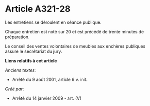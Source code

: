# Article A321-28

Les entretiens se déroulent en séance publique.

Chaque entretien est noté sur 20 et est précédé de trente minutes de préparation.

Le conseil des ventes volontaires de meubles aux enchères publiques assure le secrétariat du jury.

**Liens relatifs à cet article**

_Anciens textes_:

  - Arrêté du 9 août 2001, article 6 v. init.

_Créé par_:

  - Arrêté du 14 janvier 2009 - art. (V)
